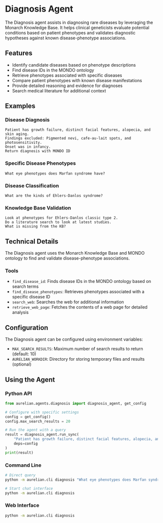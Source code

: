 # Diagnosis Agent

The Diagnosis agent assists in diagnosing rare diseases by leveraging the Monarch Knowledge Base. It helps clinical geneticists evaluate potential conditions based on patient phenotypes and validates diagnostic hypotheses against known disease-phenotype associations.

## Features

- Identify candidate diseases based on phenotype descriptions
- Find disease IDs in the MONDO ontology
- Retrieve phenotypes associated with specific diseases
- Compare patient phenotypes with known disease manifestations
- Provide detailed reasoning and evidence for diagnoses
- Search medical literature for additional context

## Examples

### Disease Diagnosis

```
Patient has growth failure, distinct facial features, alopecia, and skin aging.
Findings excluded: Pigmented nevi, cafe-au-lait spots, and photosensitivity.
Onset was in infancy.
Return diagnosis with MONDO ID
```

### Specific Disease Phenotypes

```
What eye phenotypes does Marfan syndrome have?
```

### Disease Classification

```
What are the kinds of Ehlers-Danlos syndrome?
```

### Knowledge Base Validation

```
Look at phenotypes for Ehlers-Danlos classic type 2. 
Do a literature search to look at latest studies. 
What is missing from the KB?
```

## Technical Details

The Diagnosis agent uses the Monarch Knowledge Base and MONDO ontology to find and validate disease-phenotype associations.

### Tools

- `find_disease_id`: Finds disease IDs in the MONDO ontology based on search terms
- `find_disease_phenotypes`: Retrieves phenotypes associated with a specific disease ID
- `search_web`: Searches the web for additional information
- `retrieve_web_page`: Fetches the contents of a web page for detailed analysis

## Configuration

The Diagnosis agent can be configured using environment variables:

- `MAX_SEARCH_RESULTS`: Maximum number of search results to return (default: 10)
- `AURELIAN_WORKDIR`: Directory for storing temporary files and results (optional)

## Using the Agent

### Python API

```python
from aurelian.agents.diagnosis import diagnosis_agent, get_config

# Configure with specific settings
config = get_config()
config.max_search_results = 20

# Run the agent with a query
result = diagnosis_agent.run_sync(
    "Patient has growth failure, distinct facial features, alopecia, and skin aging.",
    deps=config
)
print(result)
```

### Command Line

```bash
# Direct query
python -m aurelian.cli diagnosis "What eye phenotypes does Marfan syndrome have?"

# Start chat interface
python -m aurelian.cli diagnosis
```

### Web Interface

```bash
python -m aurelian.cli diagnosis
```